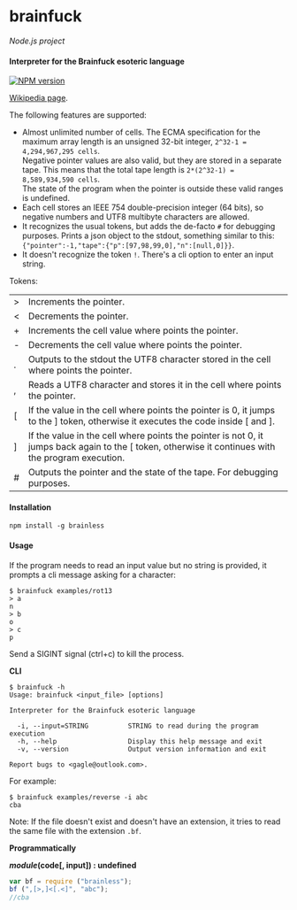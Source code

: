 brainfuck
=========

_Node.js project_

#### Interpreter for the Brainfuck esoteric language ####

[![NPM version](https://badge.fury.io/js/brainless.png)](http://badge.fury.io/js/brainless "Fury Version Badge")

[Wikipedia page](http://en.wikipedia.org/wiki/Brainfuck).

The following features are supported:

- Almost unlimited number of cells. The ECMA specification for the maximum array length is an unsigned 32-bit
integer, `2^32-1 = 4,294,967,295 cells`.  
  Negative pointer values are also valid, but they are stored in a separate tape. This means that the total tape length is `2*(2^32-1) = 8,589,934,590 cells`.  
  The state of the program when the pointer is outside these valid ranges is undefined.
- Each cell stores an IEEE 754 double-precision integer (64 bits), so negative numbers and UTF8 multibyte characters are allowed.
- It recognizes the usual tokens, but adds the de-facto `#` for debugging purposes. Prints a json object to the stdout, something similar to this: `{"pointer":-1,"tape":{"p":[97,98,99,0],"n":[null,0]}}`.
- It doesn't recognize the token `!`. There's a cli option to enter an input string.

Tokens:

<table>
  <tr>
    <td>&gt;</td>
    <td>Increments the pointer.</td>
  </tr>
  <tr>
    <td>&lt;</td>
    <td>Decrements the pointer.</td>
  </tr>
  <tr>
    <td>+</td>
    <td>Increments the cell value where points the pointer.</td>
  </tr>
  <tr>
    <td>-</td>
    <td>Decrements the cell value where points the pointer.</td>
  </tr>
  <tr>
    <td>.</td>
    <td>Outputs to the stdout the UTF8 character stored in the cell where points the pointer.</td>
  </tr>
  <tr>
    <td>,</td>
    <td>Reads a UTF8 character and stores it in the cell where points the pointer.</td>
  </tr>
  <tr>
    <td>[</td>
    <td>If the value in the cell where points the pointer is 0, it jumps to the ] token, otherwise it executes the code inside [ and ].</td>
  </tr>
  <tr>
    <td>]</td>
    <td>If the value in the cell where points the pointer is not 0, it jumps back again to the [ token, otherwise it continues with the program execution.</td>
  </tr>
  <tr>
    <td>#</td>
    <td>Outputs the pointer and the state of the tape. For debugging purposes.</td>
  </tr>
</table>

#### Installation ####

```
npm install -g brainless
```

#### Usage ####

If the program needs to read an input value but no string is provided, it prompts a cli message asking for a character:

```
$ brainfuck examples/rot13
> a
n
> b
o
> c
p
```

Send a SIGINT signal (ctrl+c) to kill the process.

__CLI__

```
$ brainfuck -h
Usage: brainfuck <input_file> [options]

Interpreter for the Brainfuck esoteric language

  -i, --input=STRING          STRING to read during the program execution
  -h, --help                  Display this help message and exit
  -v, --version               Output version information and exit

Report bugs to <gagle@outlook.com>.
```

For example:

```
$ brainfuck examples/reverse -i abc
cba
```

Note: If the file doesn't exist and doesn't have an extension, it tries to read the same file with the extension `.bf`.

__Programmatically__

___module_(code[, input]) : undefined__

```javascript
var bf = require ("brainless");
bf (",[>,]<[.<]", "abc");
//cba
```